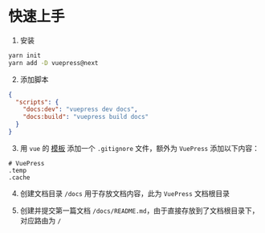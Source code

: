 # 快速上手

1. 安装

```bash
yarn init
yarn add -D vuepress@next
```

2. 添加脚本

```json
{
  "scripts": {
    "docs:dev": "vuepress dev docs",
    "docs:build": "vuepress build docs"
  }
}
```

3. 用 `vue` 的 [模板](https://erresen.github.io/vue/js/git/2020/07/08/vue-js-gitigore.html) 添加一个 `.gitignore` 文件，额外为 `VuePress` 添加以下内容：

```
# VuePress
.temp
.cache
```

4. 创建文档目录 `/docs` 用于存放文档内容，此为 `VuePress` 文档根目录

5. 创建并提交第一篇文档 `/docs/README.md`，由于直接存放到了文档根目录下，对应路由为 `/`

